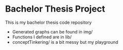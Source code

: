 # Bachelor Thesis Project
This is my bachelor thesis code repository
- Generated graphs can be found in img/
- Functions I defined are in lib/
- conceptTinkering/ is a bit messy but my playground


